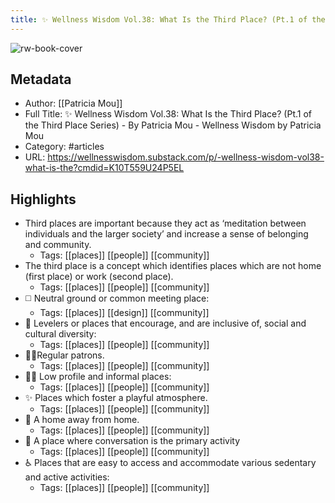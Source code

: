 ```yaml
---
title: ✨ Wellness Wisdom Vol.38: What Is the Third Place? (Pt.1 of the Third Place Series) - By Patricia Mou - Wellness Wisdom by Patricia Mou
---
```

![rw-book-cover](https://readwise-assets.s3.amazonaws.com/static/images/article2.74d541386bbf.png)

## Metadata
- Author: [[Patricia Mou]]
- Full Title: ✨ Wellness Wisdom Vol.38: What Is the Third Place? (Pt.1 of the Third Place Series) - By Patricia Mou - Wellness Wisdom by Patricia Mou
- Category: #articles
- URL: https://wellnesswisdom.substack.com/p/-wellness-wisdom-vol38-what-is-the?cmdid=K10T559U24P5EL

## Highlights
- Third places are important because they act as ‘meditation between individuals and the larger society’ and increase a sense of belonging and community.
    - Tags: [[places]] [[people]] [[community]] 
- The third place is a concept which identifies places which are not home (first place) or work (second place).
    - Tags: [[places]] [[people]] [[community]] 
- ◻️ Neutral ground or common meeting place:
    - Tags: [[places]] [[design]] [[community]] 
- 🌈 Levelers or places that encourage, and are inclusive of, social and cultural diversity:
    - Tags: [[places]] [[people]] [[community]] 
- 💁‍♀️Regular patrons.
    - Tags: [[places]] [[people]] [[community]] 
- 🧘‍♂️ Low profile and informal places:
    - Tags: [[places]] [[people]] [[community]] 
- ✨ Places which foster a playful atmosphere.
    - Tags: [[places]] [[people]] [[community]] 
- 🏡 A home away from home.
    - Tags: [[places]] [[people]] [[community]] 
- 💬 A place where conversation is the primary activity
    - Tags: [[places]] [[people]] [[community]] 
- ♿️ Places that are easy to access and accommodate various sedentary and active activities:
    - Tags: [[places]] [[people]] [[community]] 
